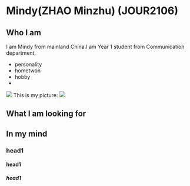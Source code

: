 # Mindy(ZHAO Minzhu) (JOUR2106)
## Who I am
I am Mindy from mainland China.I am Year 1 student from Communication department.
* personality
* hometwon
* hobby
* 
![](http://s3img.city.sina.com.cn/xiancheng/common/thumbnail/0/0c0eaff20b58b190c71099f77feaa13b.jpg)
This is my picture:
![](https://pbs.twimg.com/profile_images/963376830161047553/V1zJOIJP_400x400.jpg)
## What I am looking for
## In my mind
### head1
#### head1
##### head1

